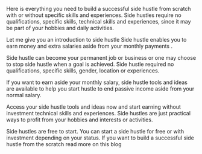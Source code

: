 Here is everything you need to build a successful side hustle from scratch with or without specific skills and experiences.
Side hustles require no qualifications, specific skills, technical skills and experiences, since it may be part of your hobbies and daily activities.

Let me give you an introduction to side hustle 
Side hustle enables you to earn money and extra salaries aside from your monthly payments .

Side hustle can become your permanent job or business or one may choose to stop side hustle when a goal is achieved.
Side hustle required no qualifications, specific skills, gender, location or experiences.

  If you want to earn aside your monthly salary, side hustle tools and ideas are available to help you start hustle to end passive income aside from your normal salary.

 Access your side hustle tools and ideas now and start earning without investment technical skills and experiences. 
Side hustles are just practical ways to profit from your hobbies and interests or activities.

Side hustles are free to start.
You can start a side hustle for free or with investment depending on your status.
If you want to build a successful side hustle from the scratch read more on this blog 

